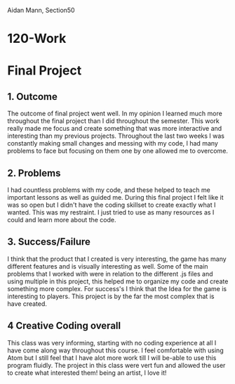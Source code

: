 
Aidan Mann, Section50

# 120-Work

# Final Project

## 1. Outcome
The outcome of final project went well. In my opinion I learned much more throughout the final project than I did throughout the semester. This work really made me focus and create something that was more interactive and interesting than my previous projects. Throughout the last two weeks I was constantly making small changes and messing with my code, I had many problems to face but focusing on them one by one allowed me to overcome.
## 2. Problems
I had countless problems with my code, and these helped to teach me important lessons as well as guided me. During this final project I felt like it was so open but I didn't have the coding skillset to create exactly what I wanted. This was my restraint. I just tried to use as many resources as I could and learn more about the code.
## 3. Success/Failure
I think that the product that I created is very interesting, the game has many different features and is visually interesting as well. Some of the main problems that I worked with were in relation to the different .js files and using multiple in this project, this helped me to organize my code and create something more complex. For success's I think that the Idea for the game is interesting to players. This project is by the far the most complex that is have created.
## 4 Creative Coding overall
This class was very informing, starting with no coding experience at all I have come along way throughout this course. I feel comfortable with using Atom but I still feel that I have alot more work till I will be-able to use this program fluidly. The project in this class were vert fun and allowed the user to create what interested them! being an artist, I love it!
